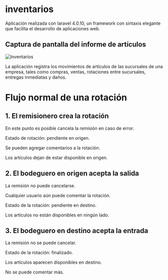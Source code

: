# inventarios

Aplicación realizada con laravel 4.0.10, un framework con sintaxis elegante que facilita el desarrollo de aplicaciones web.

## Captura de pantalla del informe de artículos
![Inventarios](http://fc03.deviantart.net/fs71/f/2014/223/8/d/inventarios_by_danielromeroauk-d7usgrz.png "Inventarios")

La aplicación registra los movimientos de artículos de las sucursales de una empresa, tales como compras, ventas, rotaciones entre sucursales, entregas inmediatas y daños.

# Flujo normal de una rotación

## 1. El remisionero crea la rotación

En este punto es posible cancela la remisión en caso de error.

Estado de rotación: pendiente en origen.

Se pueden agregar comentarios a la rotación.

Los artículos dejan de estar disponible en origen.

## 2. El bodeguero en origen acepta la salida

La remisión no puede cancelarse.

Cualquier usuario aún puede comentar la rotación.

Estado de la rotación: pendiente en destino.

Los artículos no están disponibles en ningún lado.

## 3. El bodeguero en destino acepta la entrada

La remisión no se puede cancelar.

Estado de la rotación: finalizado.

Los artículos aparecen disponibles en destino.

No se puede comentar más.
